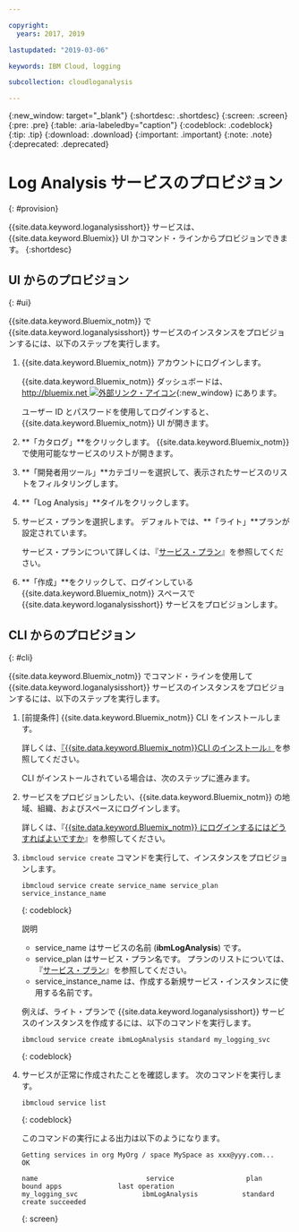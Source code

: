 ```yaml
---

copyright:
  years: 2017, 2019

lastupdated: "2019-03-06"

keywords: IBM Cloud, logging

subcollection: cloudloganalysis

---
```


{:new_window: target="_blank"}
{:shortdesc: .shortdesc}
{:screen: .screen}
{:pre: .pre}
{:table: .aria-labeledby="caption"}
{:codeblock: .codeblock}
{:tip: .tip}
{:download: .download}
{:important: .important}
{:note: .note}
{:deprecated: .deprecated}


# Log Analysis サービスのプロビジョン
{: #provision}

{{site.data.keyword.loganalysisshort}} サービスは、{{site.data.keyword.Bluemix}} UI かコマンド・ラインからプロビジョンできます。
{:shortdesc}


## UI からのプロビジョン
{: #ui}

{{site.data.keyword.Bluemix_notm}} で {{site.data.keyword.loganalysisshort}} サービスのインスタンスをプロビジョンするには、以下のステップを実行します。

1. {{site.data.keyword.Bluemix_notm}} アカウントにログインします。

    {{site.data.keyword.Bluemix_notm}} ダッシュボードは、[http://bluemix.net ![外部リンク・アイコン](../../../icons/launch-glyph.svg "外部リンク・アイコン")](http://bluemix.net){:new_window} にあります。
    
	ユーザー ID とパスワードを使用してログインすると、{{site.data.keyword.Bluemix_notm}} UI が開きます。

2. **「カタログ」**をクリックします。 {{site.data.keyword.Bluemix_notm}} で使用可能なサービスのリストが開きます。

3. **「開発者用ツール」**カテゴリーを選択して、表示されたサービスのリストをフィルタリングします。

4. **「Log Analysis」**タイルをクリックします。

5. サービス・プランを選択します。 デフォルトでは、**「ライト」**プランが設定されています。

    サービス・プランについて詳しくは、『[サービス・プラン](/docs/services/CloudLogAnalysis?topic=cloudloganalysis-log_analysis_ov#plans)』を参照してください。
	
6. **「作成」**をクリックして、ログインしている {{site.data.keyword.Bluemix_notm}} スペースで {{site.data.keyword.loganalysisshort}} サービスをプロビジョンします。
  
 

## CLI からのプロビジョン
{: #cli}

{{site.data.keyword.Bluemix_notm}} でコマンド・ラインを使用して {{site.data.keyword.loganalysisshort}} サービスのインスタンスをプロビジョンするには、以下のステップを実行します。

1. [前提条件] {{site.data.keyword.Bluemix_notm}} CLI をインストールします。

   詳しくは、[『{{site.data.keyword.Bluemix_notm}}CLI のインストール』](/docs/cli?topic=cloud-cli-ibmcloud-cli#overview)を参照してください。
   
   CLI がインストールされている場合は、次のステップに進みます。
    
2. サービスをプロビジョンしたい、{{site.data.keyword.Bluemix_notm}} の地域、組織、およびスペースにログインします。 

    詳しくは、『[{{site.data.keyword.Bluemix_notm}} にログインするにはどうすればよいですか](/docs/services/CloudLogAnalysis/qa?topic=cloudloganalysis-cli_qa#login)』を参照してください。
	
3. `ibmcloud service create` コマンドを実行して、インスタンスをプロビジョンします。

    ```
	ibmcloud service create service_name service_plan service_instance_name
	```
	{: codeblock}
	
	説明
	
	* service_name はサービスの名前 (**ibmLogAnalysis**) です。
	* service_plan はサービス・プラン名です。 プランのリストについては、『[サービス・プラン](/docs/services/CloudLogAnalysis?topic=cloudloganalysis-log_analysis_ov#plans)』を参照してください。
	* service_instance_name は、作成する新規サービス・インスタンスに使用する名前です。

	例えば、ライト・プランで {{site.data.keyword.loganalysisshort}} サービスのインスタンスを作成するには、以下のコマンドを実行します。
	
	```
	ibmcloud service create ibmLogAnalysis standard my_logging_svc
	```
	{: codeblock}
	
4. サービスが正常に作成されたことを確認します。 次のコマンドを実行します。

    ```	
	ibmcloud service list
	```
	{: codeblock}
	
	このコマンドの実行による出力は以下のようになります。
	
	```
    Getting services in org MyOrg / space MySpace as xxx@yyy.com...
    OK
    
    name                           service                  plan                   bound apps              last operation
    my_logging_svc                ibmLogAnalysis           standard                                        create succeeded
	```
	{: screen}

	



